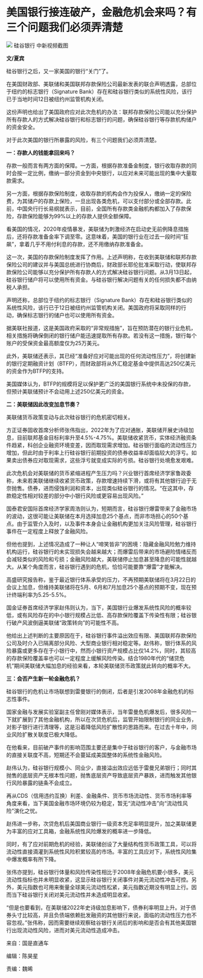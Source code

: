 # 美国银行接连破产，金融危机会来吗？有三个问题我们必须弄清楚

![](https://inews.gtimg.com/news_bt/OUWdFahtuh4aS2L6Vky0FHIy6iL8GWJcuvS9j1T8jfYP4AA/1000)
硅谷银行 中新视频截图

**文/夏宾**

硅谷银行之后，又一家美国的银行“关门”了。

在美国财政部、美联储和美国联邦存款保险公司最新发表的联合声明透露，总部位于纽约的标志银行（Signature
Bank）存在和硅谷银行类似的系统性风险，该行已于当地时间12日被纽约州监管机构关闭。

这份声明也给出了美国政府应对此次危机的办法：联邦存款保险公司能以充分保护所有存款人的方式解决硅谷银行和标志银行的问题，确保硅谷银行等存款机构储户的资金安全。

对于此次美国的银行所暴露的风险，有三个问题我们必须弄清楚。

**一：存款人的钱能拿回来吗？**

存款一般而言有两方面的保障。一方面，根据存款准备金制度，银行收取存款的同时会按一定比例，缴纳一部分资金到中央银行，以应对未来可能出现的集中大量取款需求。

另一方面，根据存款保险制度，收取存款的机构会作为投保人，缴纳一定的保险费，为其储户的存款上保险，一旦出现各类危机，可以支付部分或全部存款。此前，中国央行行长易纲就表示，目前，全国所有存款类金融机构都加入了存款保险，存款保险能够为99%以上的存款人提供全额保障。

看美国的情况，2020年疫情暴发，美联储为刺激经济在启动史无前例降息措施后，还将存款准备金率下调至零。这意味着，美国的银行业在过去一段时间“狂飙”，拿着几乎不用付利息的存款，还不用缴纳存款准备金。

这一次，美国的存款保险制度发挥了作用。上述声明称，在收到美联储和联邦存款保险公司的建议并与美国总统进行协商后，财政部长耶伦批准采取行动，使联邦存款保险公司能够以充分保护所有存款人的方式解决硅谷银行问题。从3月13日起，硅谷银行储户将可以使用所有资金。与硅谷银行解决问题有关的任何损失都不由纳税人承担。

声明还称，总部位于纽约的标志银行（Signature
Bank）存在和硅谷银行类似的系统性风险，该行已于12日被纽约州监管机构关闭。美国政府将采取同样的行动，确保标志银行的储户也可以使用所有资金。

据美联社报道，这是美国政府采取的“非常规措施”，旨在预防潜在的银行业危机，相关措施将确保倒闭的银行储户能迅速提取所有存款。若没有这一措施，银行每个账户的受保资金最高额度仅为25万美元。

此外，美联储还表示，其已经“准备好应对可能出现的任何流动性压力”，将创建新的银行定期融资计划（BTFP），而财政部将从外汇稳定基金中提供高达250亿美元的资金作为BTFP的支持。

美国媒体认为，BTFP的规模将足以保护更广泛的美国银行系统中未投保的存款，但预计美联储预计不会动用上述250亿美元的资金。

**二：美联储因此改变加息节奏？**

美联储货币政策变动与此次硅谷银行的危机密切相关。

方正证券固收首席分析师张伟指出，2022年为了应对通胀，美联储开展史诗级加息，目前联邦基金目标利率升至4.5%-4.75%。美联储收紧货币，实体经济融资条件趋紧，科创企业融资环境变差，因而取现需求增加。硅谷银行面临的流动性压力增加，但此时由于利率上行硅谷银行前期投资的债券收益率却面临较大的浮亏。如果卖出债券应对取现需求，这些浮亏就变成实际的亏损。硅谷银行处境愈发艰难。

此次危机会对美联储的货币紧缩进程产生压力吗？兴业银行首席经济学家鲁政委称，未来若美联储继续收紧货币政策，存款增速持续下滑，或将有其他银行迫于无奈抛售。债券，进而侵蚀利润和资本，出现类似硅谷银行的情况。“在这其中，存款稳定性相对较差的部分中小银行风险或更容易出现风险。”

国泰君安国际首席经济学家周浩则认为，短期而言，硅谷银行爆雷带来了金融市场的波动，这很可能让美联储在本月选择加息25个基点，而非市场担心的50个基点。由于监管介入及时，以及事件本身会让金融机构更加关注风险管理，硅谷银行事件在一定程度上释放了金融风险。

但他也提到，上述情况造成了一种让人“啼笑皆非”的困境：隐藏金融风险勉力维持机构运行，硅谷银行的未实现损失会越来越大；而爆雷后带来的市场避险情绪反而会减轻类似的风险和亏损；金融风险越大，美联储停止加息甚至降息的可能性就越大。从某个角度而言，硅谷银行遇到的危机，恰恰可能要靠“爆雷”才能解决。

高盛研究报告称，鉴于最近银行体系承受的压力，不再预期美联储将在3月22日的会议上加息，但维持美联储将在5月、6月和7月加息25个基点的预期不变，现在预计终端利率为5.25-5.5%。

国金证券首席经济学家赵伟则认为，当下，美国银行业爆发系统性风险的概率较低，或有风险存在的中小银行规模占比低、高存款保险覆盖下传染性有限；硅谷银行破产风波倒逼美联储“政策转向”的可能性不高。

他给出上述判断的主要原因在于，硅谷银行事件溢出效应有限、美国联邦存款保险公司及时介入已隔离部分风险、大型商业银行相对稳定等。赵伟称，银行体系的风险暴露或更多存在于小银行中，然而小银行资产规模占比仅14.2%，同时，其较高的存款保险覆盖率也可以一定程度上缓解风险传染。结合1980年代的“储贷危机”期间美联储大幅加息的经验来看，本轮美联储货币政策就此转向的概率不大。

**三：会否产生新一轮金融危机？**

硅谷银行的危机让市场联想到雷曼银行的倒闭，后者是引发2008年金融危机的标志性事件。

国家金融与发展实验室副主任曾刚对媒体表示，当年雷曼危机爆发后，很多风险一下就扩展到了其他金融机构，所以在次贷危机后，监管开始限制银行的同业业务，对影子银行进行清理等，这是沿着降低风险扩散性的思路而来。在过去十年中，同业风险扩散关联度已极大降低。

在他看来，目前破产事件的影响范围主要还是集中于硅谷银行的客户，与金融市场的直接关联度不高，短期还不会蔓延成美国整体的系统性金融风险。

赵伟认为，硅谷银行规模小、同业少，直接溢出效应远低于雷曼兄弟银行；同时其抛售的底层资产无根本性问题，抛售底层资产导致底层资产暴跌，进而触发其他银行风险暴露的链条不会成立。

再从CDS（信用违约互换）利差、金融条件、货币市场流动性、货币市场利率等角度来看，当下美国金融市场环境仍较为稳定，暂无“流动性冲击”向“流动性风险”演化之忧。

赵伟进一步称，次贷危机后美国商业银行一级资本充足率明显提升，加之美联储更为丰富的应对工具箱，金融系统性风险爆发的概率进一步降低。

同时，有了应对前期危机的经验，美联储创设了大量结构性货币政策工具，可以将流动性直接滴灌到系统性风险积累较高的市场。丰富的工具应对下，系统性风险集中爆发概率有所下降。

张伟亦提到，硅谷银行体量和风险传染性相比于2008年金融危机要小很多，美元流动性指标也并未明显收紧，这显示硅谷银行关闭事件对美元流动性冲击可控。另外，美元指数也可用来衡量全球美元流动性松紧，美元指数近期没有明显上行。因而当下硅谷银行关闭对美元流动性并未造成明显收紧。

“但是也要看到，在美联储2022年史诗级加息影响下，债券利率明显上升。对于债券头寸比较高，并且负债端依赖批发融资的其他银行来说，面临的流动性压力也不容忽视。”张伟称，因而需要继续观察硅谷银行关闭后的影响和是否会有其他美国银行出现流动性风险，进而对美元流动性造成冲击。

来自：国是直通车

编辑：陈昊星

责编：魏晞

